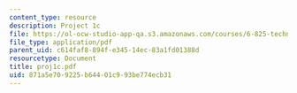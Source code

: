 ```yaml
---
content_type: resource
description: Project 1c
file: https://ol-ocw-studio-app-qa.s3.amazonaws.com/courses/6-825-techniques-in-artificial-intelligence-sma-5504-fall-2002/871a5e709225b64401c993be774ecb31_proj1c.pdf
file_type: application/pdf
parent_uid: c614faf8-894f-e345-14ec-83a1fd01388d
resourcetype: Document
title: proj1c.pdf
uid: 871a5e70-9225-b644-01c9-93be774ecb31
---
```

